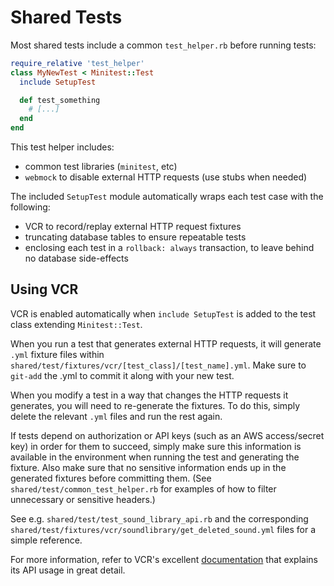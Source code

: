 # Shared Tests

Most shared tests include a common `test_helper.rb` before running tests:

```ruby
require_relative 'test_helper'
class MyNewTest < Minitest::Test
  include SetupTest

  def test_something
    # [...]
  end
end
```

This test helper includes:

- common test libraries (`minitest`, etc)
- `webmock` to disable external HTTP requests (use stubs when needed)

The included `SetupTest` module automatically wraps each test case with the following:
- VCR to record/replay external HTTP request fixtures
- truncating database tables to ensure repeatable tests
- enclosing each test in a `rollback: always` transaction, to leave behind no database side-effects

## Using VCR

VCR is enabled automatically when `include SetupTest` is added to the test class extending `Minitest::Test`.

When you run a test that generates external HTTP requests, it will generate `.yml` fixture files within `shared/test/fixtures/vcr/[test_class]/[test_name].yml`. Make sure to `git-add` the .yml to commit it along with your new test.

When you modify a test in a way that changes the HTTP requests it generates, you will need to re-generate the fixtures. To do this, simply delete the relevant `.yml` files and run the rest again.

If tests depend on authorization or API keys (such as an AWS access/secret key) in order for them to succeed, simply make sure this information is available in the environment when running the test and generating the fixture. Also make sure that no sensitive information ends up in the generated fixtures before committing them. (See `shared/test/common_test_helper.rb` for examples of how to filter unnecessary or sensitive headers.)

See e.g. `shared/test/test_sound_library_api.rb` and the corresponding `shared/test/fixtures/vcr/soundlibrary/get_deleted_sound.yml` files for a simple reference.

For more information, refer to VCR's excellent [documentation](https://relishapp.com/vcr/vcr/docs) that explains its API usage in great detail.
